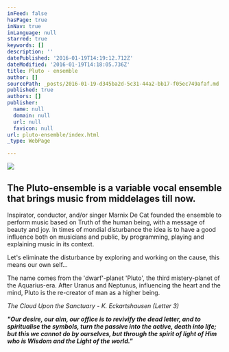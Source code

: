 ```yaml
---
inFeed: false
hasPage: true
inNav: true
inLanguage: null
starred: true
keywords: []
description: ''
datePublished: '2016-01-19T14:19:12.712Z'
dateModified: '2016-01-19T14:18:05.736Z'
title: Pluto - ensemble
author: []
sourcePath: _posts/2016-01-19-d345ba2d-5c31-44a2-bb17-f05ec749afaf.md
published: true
authors: []
publisher:
  name: null
  domain: null
  url: null
  favicon: null
url: pluto-ensemble/index.html
_type: WebPage

---
```

![](https://s3-us-west-2.amazonaws.com/the-grid-img/p/9da1ae85fa5d26329d7ea0953fc590b607dd3cdc.jpg)

## The Pluto-ensemble is a variable vocal ensemble that brings music from middelages till now.   

Inspirator, conductor, and/or singer Marnix De Cat  founded the ensemble to perform music based on Truth of the human being, with a message of beauty and joy. In times of mondial disturbance the idea is to have a good influence both on musicians and public, by programming, playing and explaining music in its context. 

Let's eliminate the disturbance by exploring and working on the cause, this means our own self...  

The name comes from the 'dwarf'-planet 'Pluto', the third mistery-planet of the Aquarius-era. After Uranus and Neptunus, influencing the heart and the mind, Pluto is the re-creator of man as a higher being. 

_The Cloud Upon the Sanctuary -  K. Eckartshausen  (Letter 3)_

_**"Our desire, our aim, our office is to revivify the dead letter, and to spiritualise the symbols,  turn the passive into the active, death into life;  but this we cannot do by ourselves, but through the spirit of light of Him who is Wisdom and the Light of the world."**_